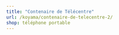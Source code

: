 ```yaml
---
title: "Contenaire de Télécentre"
url: /koyama/contenaire-de-telecentre-2/
shop: téléphone portable
---
```

